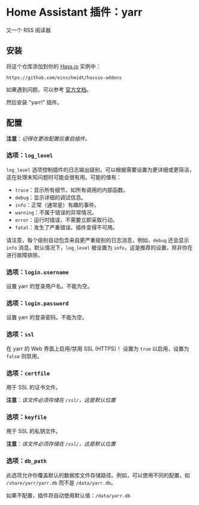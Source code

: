 # Home Assistant 插件：yarr

又一个 RSS 阅读器

## 安装

将这个仓库添加到你的 [Hass.io](https://home-assistant.io/hassio/) 实例中：

`https://github.com/einschmidt/hassio-addons`

如果遇到问题，可以参考 [官方文档](https://home-assistant.io/hassio/installing_third_party_addons/)。

然后安装 "yarr!" 插件。

## 配置

**注意**：_记得在更改配置后重启插件。_

### 选项：`log_level`

`log_level` 选项控制插件的日志输出级别，可以根据需要设置为更详细或更简洁，这在处理未知问题时可能会很有用。可能的值有：

- `trace`：显示所有细节，如所有调用的内部函数。
- `debug`：显示详细的调试信息。
- `info`：正常（通常是）有趣的事件。
- `warning`：不属于错误的异常情况。
- `error`：运行时错误，不需要立即采取行动。
- `fatal`：发生了严重错误。插件变得不可用。

请注意，每个级别自动包含来自更严重级别的日志消息，例如，`debug` 还会显示 `info` 消息。默认情况下，`log_level` 被设置为 `info`，这是推荐的设置，除非你在进行故障排除。

### 选项：`login.username`

设置 yarr 的登录用户名。不能为空。

### 选项：`login.password`

设置 yarr 的登录密码。不能为空。

### 选项：`ssl`

在 yarr 的 Web 界面上启用/禁用 SSL (HTTPS)！
设置为 `true` 以启用，设置为 `false` 则禁用。

### 选项：`certfile`

用于 SSL 的证书文件。

**注意**：_该文件必须存储在 `/ssl/`，这是默认位置_

### 选项：`keyfile`

用于 SSL 的私钥文件。

**注意**：_该文件必须存储在 `/ssl/`，这是默认位置_

### 选项：`db_path`

此选项允许你覆盖默认的数据库文件存储路径。例如，可以使用不同的配置，如 `/share/yarr/yarr.db` 而不是 `/data/yarr.db`。

如果不配置，插件将自动使用默认值：`/data/yarr.db`
